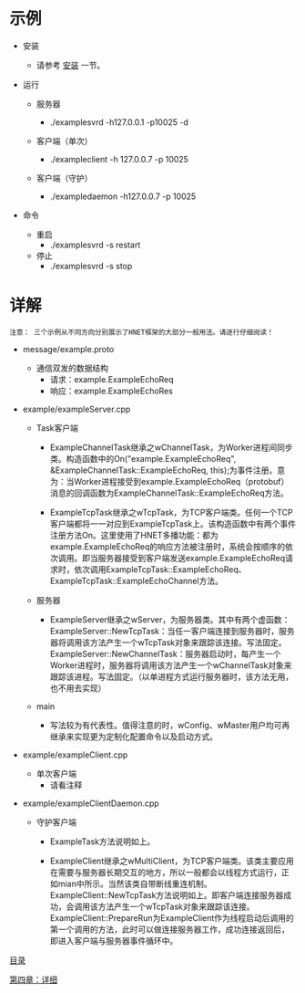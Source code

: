 # 示例

* 安装
    * 请参考 [安装](install/README.md) 一节。

* 运行
    * 服务器
        * ./examplesvrd -h127.0.0.1 -p10025 -d

    * 客户端（单次）
        * ./exampleclient -h 127.0.0.7 -p 10025

    * 客户端（守护）
        * ./exampledaemon -h127.0.0.7 -p 10025

* 命令
    * 重启
        * ./examplesvrd -s restart
    * 停止
        * ./examplesvrd -s stop

# 详解

```
注意： 三个示例从不同方向分别展示了HNET框架的大部分一般用法。请逐行仔细阅读！
```

* message/example.proto
    * 通信双发的数据结构
        * 请求：example.ExampleEchoReq
        * 响应：example.ExampleEchoRes

* example/exampleServer.cpp
    * Task客户端
        * ExampleChannelTask继承之wChannelTask，为Worker进程间同步类。构造函数中的On("example.ExampleEchoReq", &ExampleChannelTask::ExampleEchoReq, this);为事件注册。意为：当Worker进程接受到example.ExampleEchoReq（protobuf）消息的回调函数为ExampleChannelTask::ExampleEchoReq方法。

        * ExampleTcpTask继承之wTcpTask，为TCP客户端类。任何一个TCP客户端都将一一对应到ExampleTcpTask上。该构造函数中有两个事件注册方法On。这里使用了HNET多播功能：都为example.ExampleEchoReq的响应方法被注册时，系统会按顺序的依次调用。即当服务器接受到客户端发送example.ExampleEchoReq请求时，依次调用ExampleTcpTask::ExampleEchoReq、ExampleTcpTask::ExampleEchoChannel方法。

    * 服务器
        * ExampleServer继承之wServer，为服务器类。其中有两个虚函数：
            ExampleServer::NewTcpTask：当任一客户端连接到服务器时，服务器将调用该方法产生一个wTcpTask对象来跟踪该连接。写法固定。
            ExampleServer::NewChannelTask：服务器启动时，每产生一个Worker进程时，服务器将调用该方法产生一个wChannelTask对象来跟踪该进程。写法固定。（以单进程方式运行服务器时，该方法无用，也不用去实现）

    * main
        * 写法较为有代表性。值得注意的时，wConfig、wMaster用户均可再继承来实现更为定制化配置命令以及启动方式。

* example/exampleClient.cpp
    * 单次客户端
        * 请看注释

* example/exampleClientDaemon.cpp
    * 守护客户端
        * ExampleTask方法说明如上。

        * ExampleClient继承之wMultiClient，为TCP客户端类。该类主要应用在需要与服务器长期交互的地方，所以一般都会以线程方式运行，正如mian中所示。当然该类自带断线重连机制。
            ExampleClient::NewTcpTask方法说明如上。即客户端连接服务器成功，会调用该方法产生一个wTcpTask对象来跟踪该连接。
            ExampleClient::PrepareRun为ExampleClient作为线程启动后调用的第一个调用的方法，此时可以做连接服务器工作，成功连接返回后，即进入客户端与服务器事件循环中。

[目录](../SUMMARY.md)

[第四章：详细](../instructions/README.md)

